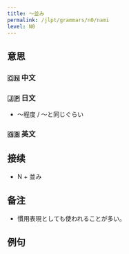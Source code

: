 ```yaml
---
title: 〜並み
permalink: /jlpt/grammars/n0/nami
level: N0
---
```


## 意思

### 🇨🇳 中文


### 🇯🇵 日文

- 〜程度 / 〜と同じぐらい

### 🇬🇧 英文


## 接续

- N + 並み

## 备注

- 慣用表現としても使われることが多い。

## 例句

